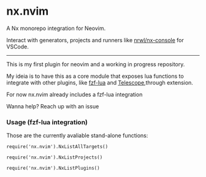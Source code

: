 # nx.nvim
A Nx monorepo integration for Neovim.

Interact with generators, projects and runners like [nrwl/nx-console](https://github.com/nrwl/nx-console) for VSCode.

---
This is my first plugin for neovim and a working in progress repository.

My ideia is to have this as a core module that exposes lua functions to integrate with other plugins,
like [fzf-lua](https://github.com/ibhagwan/fzf-lua) and [Telescope](https://github.com/nvim-telescope/telescope.nvim),through extension.

For now nx.nvim already includes a fzf-lua integration

Wanna help? Reach up with an issue

### Usage (fzf-lua integration)

Those are the currently avaliable stand-alone functions:

	require('nx.nvim').NxListAllTargets()

	require('nx.nvim').NxListProjects()
	
	require('nx.nvim').NxListPlugins()
